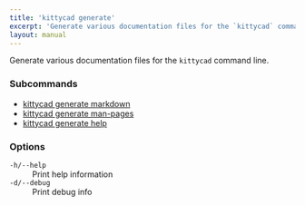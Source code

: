```yaml
---
title: 'kittycad generate'
excerpt: 'Generate various documentation files for the `kittycad` command line.'
layout: manual
---
```


Generate various documentation files for the `kittycad` command line.

### Subcommands

-   [kittycad generate markdown](./kittycad_generate_markdown)
-   [kittycad generate man-pages](./kittycad_generate_man-pages)
-   [kittycad generate help](./kittycad_generate_help)

### Options

<dl class="flags">
   <dt><code>-h/--help</code></dt>
   <dd>Print help information</dd>

   <dt><code>-d/--debug</code></dt>
   <dd>Print debug info</dd>
</dl>
